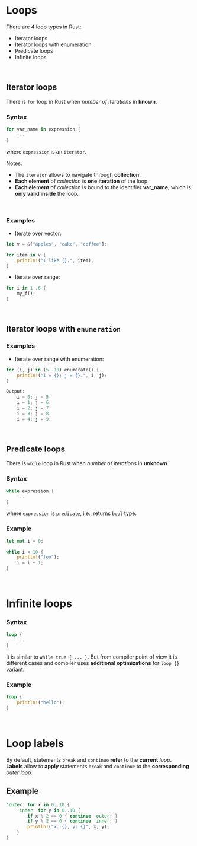 # Loops
There are 4 loop types in Rust:
- Iterator loops
- Iterator loops with enumeration
- Predicate loops
- Infinite loops

<br>

## Iterator loops
There is ``for`` loop in Rust when *number of iterations* in **known**.

### Syntax
```Rust
for var_name in expression {
    ...
}
```
where ``expression`` is an ``iterator``.

Notes:
- The ``iterator`` allows to navigate through **collection**. 
- **Each element** of *collection* is **one** **iteration** of the loop. 
- **Each element** of *collection* is bound to the identifier **var_name**, which is **only valid inside** the loop.

<br>

### Examples
- Iterate over vector:
```Rust
let v = &["apples", "cake", "coffee"];

for item in v {
    println!("I like {}.", item);
}
```

- Iterate over range:
```Rust
for i in 1..6 {
    my_f();
}
```

<br>

## Iterator loops with ``enumeration``
### Examples 
- Iterate over range with enumeration:
```Rust
for (i, j) in (5..10).enumerate() {
    println!("i = {}; j = {}.", i, j);
}

Output:
    i = 0; j = 5.
    i = 1; j = 6.
    i = 2; j = 7.
    i = 3; j = 8.
    i = 4; j = 9.
```

<br>

## Predicate loops
There is ``while`` loop in Rust when *number of iterations* in **unknown**.

### Syntax
```Rust
while expression {
    ...
}
```
where ``expression`` is ``predicate``, i.e., returns ``bool`` type.

### Example
```Rust
let mut i = 0;

while i < 10 {
    println!("foo");
    i = i + 1;
}
```

<br>

# Infinite loops
### Syntax
```Rust
loop {
    ...
}
```
It is similar to ```while true { ... }```. But from compiler point of view it is different cases and compiler uses **additional optimizations** for ``loop {}`` variant.

### Example
```Rust
loop {
    println!("hello");
}
```

<br>

# Loop labels
By default, statements ``break`` and ``continue`` **refer** to the **current** *loop*.<br>
**Labels** allow to **apply** statements ``break`` and ``continue`` to the **corresponding** *outer loop*.

## Example
```Rust
'outer: for x in 0..10 {
    'inner: for y in 0..10 {
        if x % 2 == 0 { continue 'outer; }
        if y % 2 == 0 { continue 'inner; }
        println!("x: {}, y: {}", x, y);
    }
}
```
